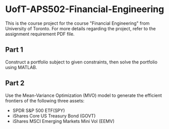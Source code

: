 # UofT-APS502-Financial-Engineering
This is the course project for the course "Financial Engineering" from University of Toronto.
For more details regarding the project, refer to the assignment requirement PDF file.

## Part 1
Construct a portfolio subject to given constraints, then solve the portfolio using MATLAB.

## Part 2
Use the Mean-Variance Optimization (MVO) model to generate the efficient frontiers of the following three assets:
* SPDR S&P 500 ETF(SPY)
* iShares Core US Treasury Bond (GOVT)
* iShares MSCI Emerging Markets Mini Vol (EEMV)

